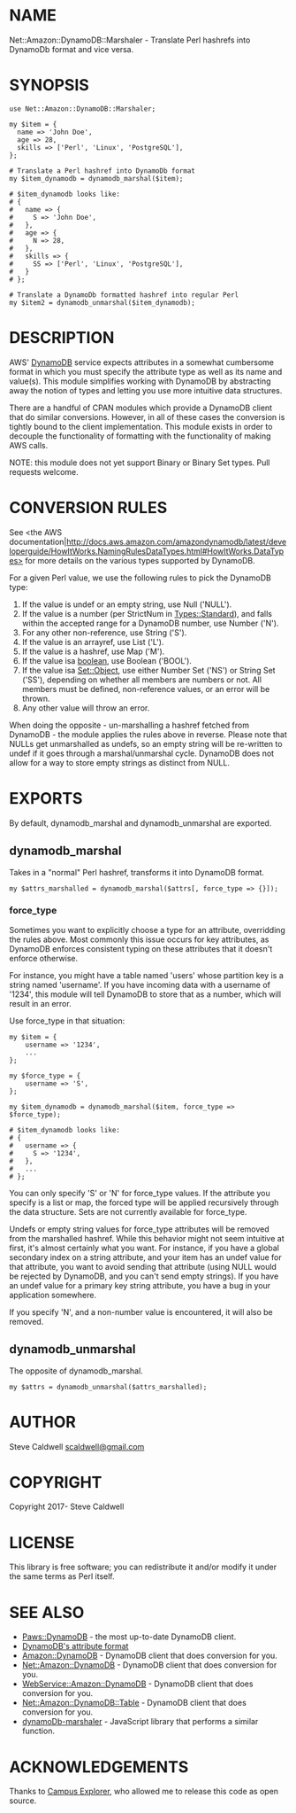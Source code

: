 # NAME

Net::Amazon::DynamoDB::Marshaler - Translate Perl hashrefs into DynamoDb format and vice versa.

# SYNOPSIS

    use Net::Amazon::DynamoDB::Marshaler;

    my $item = {
      name => 'John Doe',
      age => 28,
      skills => ['Perl', 'Linux', 'PostgreSQL'],
    };

    # Translate a Perl hashref into DynamoDb format
    my $item_dynamodb = dynamodb_marshal($item);

    # $item_dynamodb looks like:
    # {
    #   name => {
    #     S => 'John Doe',
    #   },
    #   age => {
    #     N => 28,
    #   },
    #   skills => {
    #     SS => ['Perl', 'Linux', 'PostgreSQL'],
    #   }
    # };

    # Translate a DynamoDb formatted hashref into regular Perl
    my $item2 = dynamodb_unmarshal($item_dynamodb);

# DESCRIPTION

AWS' [DynamoDB](http://aws.amazon.com/dynamodb/) service expects attributes in a somewhat cumbersome format in which you must specify the attribute type as well as its name and value(s). This module simplifies working with DynamoDB by abstracting away the notion of types and letting you use more intuitive data structures.

There are a handful of CPAN modules which provide a DynamoDB client that do similar conversions. However, in all of these cases the conversion is tightly bound to the client implementation. This module exists in order to decouple the functionality of formatting with the functionality of making AWS calls.

NOTE: this module does not yet support Binary or Binary Set types. Pull requests welcome.

# CONVERSION RULES

See &lt;the AWS documentation|http://docs.aws.amazon.com/amazondynamodb/latest/developerguide/HowItWorks.NamingRulesDataTypes.html#HowItWorks.DataTypes> for more details on the various types supported by DynamoDB.

For a given Perl value, we use the following rules to pick the DynamoDB type:

1. If the value is undef or an empty string, use Null ('NULL').
2. If the value is a number (per StrictNum in [Types::Standard](https://metacpan.org/pod/Types::Standard)), and falls within the accepted range for a DynamoDB number, use Number ('N').
3. For any other non-reference, use String ('S').
4. If the value is an arrayref, use List ('L').
5. If the value is a hashref, use Map ('M').
6. If the value isa [boolean](https://metacpan.org/pod/boolean), use Boolean ('BOOL').
7. If the value isa [Set::Object](https://metacpan.org/pod/Set::Object), use either Number Set ('NS') or String Set ('SS'), depending on whether all members are numbers or not. All members must be defined, non-reference values, or an error will be thrown.
8. Any other value will throw an error.

When doing the opposite - un-marshalling a hashref fetched from DynamoDB - the module applies the rules above in reverse. Please note that NULLs get unmarshalled as undefs, so an empty string will be re-written to undef if it goes through a marshal/unmarshal cycle. DynamoDB does not allow for a way to store empty strings as distinct from NULL.

# EXPORTS

By default, dynamodb\_marshal and dynamodb\_unmarshal are exported.

## dynamodb\_marshal

Takes in a "normal" Perl hashref, transforms it into DynamoDB format.

    my $attrs_marshalled = dynamodb_marshal($attrs[, force_type => {}]);

### force\_type

Sometimes you want to explicitly choose a type for an attribute, overridding the rules above. Most commonly this issue occurs for key attributes, as DynamoDB enforces consistent typing on these attributes that it doesn't enforce otherwise.

For instance, you might have a table named 'users' whose partition key is a string named 'username'. If you have incoming data with a username of '1234', this module will tell DynamoDB to store that as a number, which will result in an error.

Use force\_type in that situation:

    my $item = {
        username => '1234',
        ...
    };

    my $force_type = {
        username => 'S',
    };

    my $item_dynamodb = dynamodb_marshal($item, force_type => $force_type);

    # $item_dynamodb looks like:
    # {
    #   username => {
    #     S => '1234',
    #   },
    #   ...
    # };

You can only specify 'S' or 'N' for force\_type values. If the attribute you specify is a list or map, the forced type will be applied recursively through the data structure. Sets are not currently available for force\_type.

Undefs or empty string values for force\_type attributes will be removed from the marshalled hashref. While this behavior might not seem intuitive at first, it's almost certainly what you want. For instance, if you have a global secondary index on a string attribute, and your item has an undef value for that attribute, you want to avoid sending that attribute (using NULL would be rejected by DynamoDB, and you can't send empty strings). If you have an undef value for a primary key string attribute, you have a bug in your application somewhere.

If you specify 'N', and a non-number value is encountered, it will also be removed.

## dynamodb\_unmarshal

The opposite of dynamodb\_marshal.

    my $attrs = dynamodb_unmarshal($attrs_marshalled);

# AUTHOR

Steve Caldwell <scaldwell@gmail.com>

# COPYRIGHT

Copyright 2017- Steve Caldwell

# LICENSE

This library is free software; you can redistribute it and/or modify
it under the same terms as Perl itself.

# SEE ALSO

- [Paws::DynamoDB](https://metacpan.org/pod/Paws::DynamoDB) - the most up-to-date DynamoDB client.
- [DynamoDB's attribute format](http://docs.aws.amazon.com/amazondynamodb/latest/APIReference/API_AttributeValue.html)
- [Amazon::DynamoDB](https://metacpan.org/pod/Amazon::DynamoDB) - DynamoDB client that does conversion for you.
- [Net::Amazon::DynamoDB](https://metacpan.org/pod/Net::Amazon::DynamoDB) - DynamoDB client that does conversion for you.
- [WebService::Amazon::DynamoDB](https://metacpan.org/pod/WebService::Amazon::DynamoDB) - DynamoDB client that does conversion for you.
- [Net::Amazon::DynamoDB::Table](https://metacpan.org/pod/Net::Amazon::DynamoDB::Table) - DynamoDB client that does conversion for you.
- [dynamoDb-marshaler](https://github.com/CascadeEnergy/dynamoDb-marshaler) - JavaScript library that performs a similar function.

# ACKNOWLEDGEMENTS

Thanks to [Campus Explorer](http://www.campusexplorer.com), who allowed me to release this code as open source.
